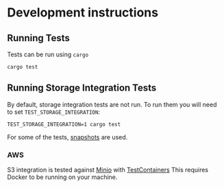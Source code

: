 <!---
  Licensed to the Apache Software Foundation (ASF) under one
  or more contributor license agreements.  See the NOTICE file
  distributed with this work for additional information
  regarding copyright ownership.  The ASF licenses this file
  to you under the Apache License, Version 2.0 (the
  "License"); you may not use this file except in compliance
  with the License.  You may obtain a copy of the License at

    http://www.apache.org/licenses/LICENSE-2.0

  Unless required by applicable law or agreed to in writing,
  software distributed under the License is distributed on an
  "AS IS" BASIS, WITHOUT WARRANTIES OR CONDITIONS OF ANY
  KIND, either express or implied.  See the License for the
  specific language governing permissions and limitations
  under the License.
-->

# Development instructions

## Running Tests

Tests can be run using `cargo`

```shell
cargo test
```

## Running Storage Integration Tests

By default, storage integration tests are not run. To run them you will need to set `TEST_STORAGE_INTEGRATION`:

```shell
TEST_STORAGE_INTEGRATION=1 cargo test
```

For some of the tests, [snapshots](https://datafusion.apache.org/contributor-guide/testing.html#snapshot-testing) are used.

### AWS

S3 integration is tested against [Minio](https://github.com/minio/minio) with [TestContainers](https://github.com/testcontainers/testcontainers-rs)
This requires Docker to be running on your machine.
